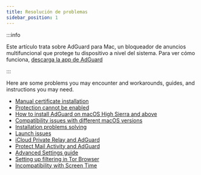 ```yaml
---
title: Resolución de problemas
sidebar_position: 1
---
```


:::info

Este artículo trata sobre AdGuard para Mac, un bloqueador de anuncios multifuncional que protege tu dispositivo a nivel del sistema. Para ver cómo funciona, [descarga la app de AdGuard](https://agrd.io/download-kb-adblock)

:::

Here are some problems you may encounter and workarounds, guides, and instructions you may need.

- [Manual certificate installation](/adguard-for-mac/solving-problems/manual-certificate-installation.md)
- [Protection cannot be enabled](/adguard-for-mac/solving-problems/protection-cannot-be-enabled.md)
- [How to install AdGuard on macOS High Sierra and above](/adguard-for-mac/solving-problems/high-sierra-compatibility.md)
- [Compatibility issues with different macOS versions](/adguard-for-mac/solving-problems/big-sur-issues.md)
- [Installation problems solving](/adguard-for-mac/solving-problems/installation-issues.md)
- [Launch issues](/adguard-for-mac/solving-problems/launch-issues.md)
- [iCloud Private Relay and AdGuard](/adguard-for-mac/solving-problems/icloud-private-relay.md)
- [Protect Mail Activity and AdGuard](/adguard-for-mac/solving-problems/protect-mail-activity.md)
- [Advanced Settings guide](/adguard-for-mac/solving-problems/advanced-settings.md)
- [Setting up filtering in Tor Browser](/adguard-for-mac/solving-problems/tor-filtering.md)
- [Incompatibility with Screen Time](/adguard-for-mac/solving-problems/screen-time-issues.md)
